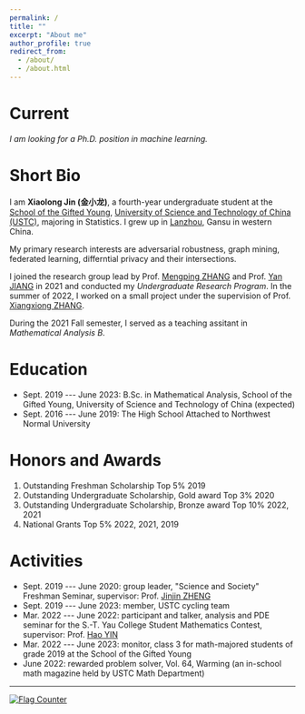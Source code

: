 ```yaml
---
permalink: /
title: ""
excerpt: "About me"
author_profile: true
redirect_from: 
  - /about/
  - /about.html
---
```


Current
===

*I am looking for a Ph.D. position in machine learning.*


Short Bio
===

I am **Xiaolong Jin (金小龙)**, a fourth-year undergraduate student at the [School of the Gifted Young](http://en.scgy.ustc.edu.cn/), [University of Science and Technology of China (USTC)](http://en.ustc.edu.cn/), majoring in Statistics. I grew up in [Lanzhou](https://en.wikipedia.org/wiki/Lanzhou), Gansu in western China.

My primary research interests are adversarial robustness, graph mining, federated learning, differntial privacy and their intersections.

I joined the research group lead by Prof. [Mengping ZHANG](https://dsxt.ustc.edu.cn/zj_ywjs.asp?zzid=860) and Prof. [Yan JIANG](http://staff.ustc.edu.cn/~jiangy/index.html) in 2021 and conducted my *Undergraduate Research Program*. In the summer of 2022, I worked on a small project under the supervision of Prof. [Xiangxiong ZHANG](https://www.math.purdue.edu/~zhan1966/index.html).

During the 2021 Fall semester, I served as a teaching assitant in *Mathematical Analysis B*.

Education
===

* Sept. 2019 --- June 2023: B.Sc. in Mathematical Analysis, School of the Gifted Young, University of Science and Technology of China (expected)
* Sept. 2016 --- June 2019: The High School Attached to Northwest Normal University

Honors and Awards
===
1. Outstanding Freshman Scholarship    Top 5%     2019
2. Outstanding Undergraduate Scholarship, Gold award    Top 3%     2020 
3. Outstanding Undergraduate Scholarship, Bronze award  Top 10%     2022, 2021 
4. National Grants     Top 5%   2022, 2021, 2019


Activities
===

* Sept. 2019 --- June 2020: group leader, "Science and Society" Freshman Seminar, supervisor: Prof. [Jinjin ZHENG](http://staff.ustc.edu.cn/~jjzheng/)
* Sept. 2019 --- June 2023: member, USTC cycling team
* Mar. 2022 --- June 2022: participant and talker, analysis and PDE seminar for the S.-T. Yau College Student Mathematics Contest, supervisor: Prof. [Hao YIN](http://staff.ustc.edu.cn/~haoyin/)
* Mar. 2022 --- June 2023: monitor, class 3 for math-majored students of grade 2019 at the School of the Gifted Young
* June 2022: rewarded problem solver, Vol. 64, Warming (an in-school math magazine held by USTC Math Department)



<script>
document.write("Last modifid at: "+document.lastModified+"" )
</script>

---

<a href="https://info.flagcounter.com/21GO"><img src="https://s01.flagcounter.com/map/21GO/size_s/txt_000000/border_CCCCCC/pageviews_1/viewers_0/flags_0/" alt="Flag Counter" border="0"></a>